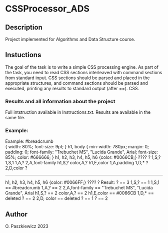 # CSSProcessor_ADS
## Description
Project implemented for Algorithms and Data Structure course.

## Instuctions
The goal of the task is to write a simple CSS processing engine. As part of the task, you need 
to read CSS sections interleaved with command sections from standard input. CSS sections 
should be parsed and placed in the appropriate structures, and command sections should be 
parsed and executed, printing any results to standard output (after ==). 
CSS.

### Results and all information about the project
Full intstruction available in Instructions.txt. Results are available in the same file.

### Example:
Example: 
#breadcrumb  
{ 
width: 80%; 
font-size: 9pt; 
} 
h1, body { 
min-width: 780px; 
margin: 0; 
padding: 0; 
font-family: "Trebuchet MS", "Lucida Grande", Arial; 
font-size: 85%; 
color: #666666; 
} 
h1, h2, h3, h4, h5, h6 {color: #0066CB;} 
???? 
? 
1,S,? 
1,S,1 
1,A,? 
2,A,font-family 
h1,S,? 
color,A,? 
h1,E,color 
1,A,padding 
1,D,* 
? 
2,D,color 
? 
**** 
h1, h2, h3, h4, h5, h6 {color: #0066FF;} 
???? 
? 
Result: 
? == 3 
1,S,? == 1 
1,S,1 == #breadcrumb 
1,A,? == 2 
2,A,font-family == "Trebuchet MS", "Lucida Grande", Arial 
h1,S,? == 2 
color,A,? == 2 
h1,E,color == #0066CB 
1,D,* == deleted 
? == 2 
2,D, color == deleted 
? == 1 
? == 2 

## Author
O. Paszkiewicz 2023
